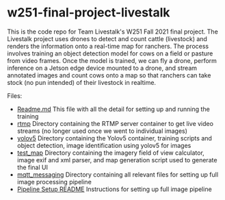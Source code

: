 # w251-final-project-livestalk
This is the code repo for Team Livestalk's W251 Fall 2021 final project. The Livestalk project uses drones to detect and count cattle (livestock) and renders the information onto a real-time map for ranchers.
The process involves training an object detection model for cows on a field or pasture from video frames.
Once the model is trained, we can fly a drone, perform inference on a Jetson edge device mounted to a drone, and stream annotated images and count cows onto a map so that ranchers can take stock (no pun intended) of their livestock in realtime.

Files:
- [Readme.md](./Readme.md) This file with all the detail for setting up and running the training
- [rtmp](./rtmp) Directory containing the RTMP server container to get live video streams (no longer used once we went to individual images)
- [yolov5](./yolov5) Directory containing the Yolov5 container, training scripts and object detection, image identification using yolov5 for images
- [test_map](./test_map) Directory containing the imagery field of view calculator, image exif and xml parser, and map generation script used to generate the final UI
- [mqtt_messaging](./mqtt_messaging) Directory containing all relevant files for setting up full image processing pipeline
- [Pipeline Setup README](./mqtt_messaging/README.md) Instructions for setting up full image pipeline
